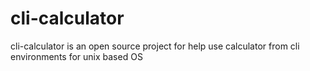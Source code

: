 # cli-calculator
cli-calculator is an open source project for help use calculator from cli environments for unix based OS
